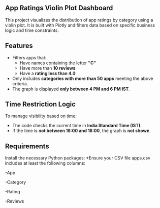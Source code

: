 ## App Ratings Violin Plot Dashboard

This project visualizes the distribution of app ratings by category using a violin plot. It is built with Plotly and filters data based on specific business logic and time constraints.

##  Features

- Filters apps that:
  - Have names containing the letter **"C"**
  - Have more than **10 reviews**
  - Have a **rating less than 4.0**
- Only includes **categories with more than 50 apps** meeting the above criteria.
- The graph is displayed **only between 4 PM and 6 PM IST**.

##  Time Restriction Logic

To manage visibility based on time:
- The code checks the current time in **India Standard Time (IST)**.
- If the time is **not between 16:00 and 18:00**, the graph is **not shown**.

##  Requirements

Install the necessary Python packages:
*Ensure your CSV file apps.csv includes at least the following columns:

-App

-Category

-Rating

-Reviews
